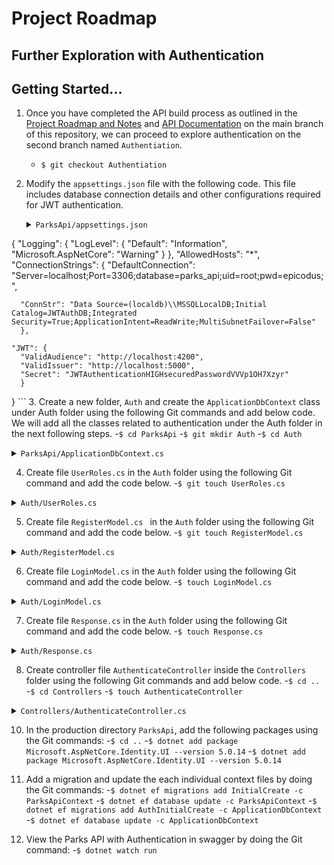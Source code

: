 # Project Roadmap 
## Further Exploration with Authentication

## Getting Started...
1. Once you have completed the API build process as outlined in the [Project Roadmap and Notes](https://github.com/RyanDuff613/API.Solution/blob/main/Notes.md) and [API Documentation](https://github.com/RyanDuff613/API.Solution/blob/main/ApiDocumentationExample.md) on the main branch of this repository, we can proceed to explore authentication on the second branch named `Authentiation`.
    - `$ git checkout Authentiation`
2. Modify the `appsettings.json` file with the following code. This file includes database connection details and other configurations required for JWT authentication.
    <details><summary><code>ParksApi/appsettings.json</code></summary> 

    ```c#
  {
    "Logging": {
    "LogLevel": {
      "Default": "Information",
      "Microsoft.AspNetCore": "Warning"
      }
    },
    "AllowedHosts": "*",
    "ConnectionStrings": {
      "DefaultConnection": "Server=localhost;Port=3306;database=parks_api;uid=root;pwd=epicodus;",
      
      "ConnStr": "Data Source=(localdb)\\MSSQLLocalDB;Initial Catalog=JWTAuthDB;Integrated Security=True;ApplicationIntent=ReadWrite;MultiSubnetFailover=False"
      },
      
    "JWT": {
      "ValidAudience": "http://localhost:4200",
      "ValidIssuer": "http://localhost:5000",
      "Secret": "JWTAuthenticationHIGHsecuredPasswordVVVp1OH7Xzyr"
      }
  }
    ```
    </details>
3. Create a new folder, `Auth` and create the `ApplicationDbContext` class under Auth folder using the following Git commands and add below code. We will add all the classes related to authentication under the Auth folder in the next following steps. 
    -`$ cd ParksApi`
    -`$ git mkdir Auth`
    -`$ cd Auth`
<details><summary><code>ParksApi/ApplicationDbContext.cs</code></summary> 

    ```c#
using Microsoft.AspNetCore.Identity;
using Microsoft.AspNetCore.Identity.EntityFrameworkCore;
using Microsoft.EntityFrameworkCore;

namespace ParksApi.Auth
{
    public class ApplicationDbContext : IdentityDbContext<IdentityUser>
    {
        public ApplicationDbContext(DbContextOptions<ApplicationDbContext> options) : base(options)
        {
        }
        protected override void OnModelCreating(ModelBuilder builder)
        {
            base.OnModelCreating(builder);
        }
    }
}
    ```
</details>

4. Create file `UserRoles.cs` in the `Auth` folder using the following Git command and add the code below.
    -`$ git touch UserRoles.cs`
<details><summary><code>Auth/UserRoles.cs</code></summary> 

    ```c#
namespace ParksApi.Auth
{
    public static class UserRoles
    {
        public const string Admin = "Admin";
        public const string User = "User";
    }
}
    ```
</details>   

5. Create file `RegisterModel.cs ` in the `Auth` folder using the following Git command and add the code below.
     -`$ git touch RegisterModel.cs`
<details><summary><code>Auth/RegisterModel.cs</code></summary> 

    ```c#
using System.ComponentModel.DataAnnotations;

namespace ParksApi.Auth
{
    public class RegisterModel
    {
        [Required(ErrorMessage = "User Name is required")]
        public string Username { get; set; }

        [EmailAddress]
        [Required(ErrorMessage = "Email is required")]
        public string Email { get; set; }

        [Required(ErrorMessage = "Password is required")]
        public string Password { get; set; }
    }
}
    ```
</details>

6. Create file `LoginModel.cs` in the `Auth` folder using the following Git command and add the code below.
    -`$ touch LoginModel.cs`
<details><summary><code>Auth/LoginModel.cs</code></summary> 

    ```c#
using System.ComponentModel.DataAnnotations;

namespace ParksApi.Auth
{
    public class LoginModel
    {
        [Required(ErrorMessage = "User Name is required")]
        public string Username { get; set; }

        [Required(ErrorMessage = "Password is required")]
        public string Password { get; set; }
    }
}
    ```
</details>

7. Create file `Response.cs` in the `Auth` folder using the following Git command and add the code below.
    -`$ touch Response.cs`
<details><summary><code>Auth/Response.cs</code></summary> 

    ```c#
namespace ParksApi.Auth
{
    public class Response
    {
        public string Status { get; set; }
        public string Message { get; set; }
    }
}
    ```
</details>

8. Create controller file `AuthenticateController` inside the `Controllers` folder using the following Git commands and add below code. 
    -`$ cd ..`
    -`$ cd Controllers`
    -`$ touch AuthenticateController`
<details><summary><code>Controllers/AuthenticateController.cs</code></summary> 

    ```c#
using JWTAuthentication.NET6._0; 
using Microsoft.AspNetCore.Identity;
using Microsoft.AspNetCore.Mvc;
using Microsoft.IdentityModel.Tokens;
using ParksApi.Auth; 
using System.IdentityModel.Tokens.Jwt;
using System.Security.Claims;
using System.Text;


namespace JWTAuthentication.NET6._0.Controllers
{
    [Route("api/[controller]")]
    [ApiController]
    public class AuthenticateController : ControllerBase
    {
        private readonly UserManager<IdentityUser> _userManager;
        private readonly RoleManager<IdentityRole> _roleManager;
        private readonly IConfiguration _configuration;

        public AuthenticateController(
            UserManager<IdentityUser> userManager,
            RoleManager<IdentityRole> roleManager,
            IConfiguration configuration)
        {
            _userManager = userManager;
            _roleManager = roleManager;
            _configuration = configuration;
        }

        [HttpPost]
        [Route("login")]
        public async Task<IActionResult> Login([FromBody] LoginModel model)
        {
            var user = await _userManager.FindByNameAsync(model.Username);
            if (user != null && await _userManager.CheckPasswordAsync(user, model.Password))
            {
                var userRoles = await _userManager.GetRolesAsync(user);

                var authClaims = new List<Claim>
                {
                    new Claim(ClaimTypes.Name, user.UserName),
                    new Claim(JwtRegisteredClaimNames.Jti, Guid.NewGuid().ToString()),
                };

                foreach (var userRole in userRoles)
                {
                    authClaims.Add(new Claim(ClaimTypes.Role, userRole));
                }

               var token = GetToken(authClaims);

                return Ok(new
                {
                    token = new JwtSecurityTokenHandler().WriteToken(token),
                    expiration = token.ValidTo
                });
            }
            return Unauthorized();
        }

        [HttpPost]
        [Route("register")]
        public async Task<IActionResult> Register([FromBody] RegisterModel model)
        {
            var userExists = await _userManager.FindByNameAsync(model.Username);
            if (userExists != null)
                return StatusCode(StatusCodes.Status500InternalServerError, new Response { Status = "Error", Message = "User already exists!" });

            IdentityUser user = new()
            {
                Email = model.Email,
                SecurityStamp = Guid.NewGuid().ToString(),
                UserName = model.Username
            };
            var result = await _userManager.CreateAsync(user, model.Password);
            if (!result.Succeeded)
                return StatusCode(StatusCodes.Status500InternalServerError, new Response { Status = "Error", Message = "User creation failed! Please check user details and try again." });

            return Ok(new Response { Status = "Success", Message = "User created successfully!" });
        }

        [HttpPost]
        [Route("register-admin")]
        public async Task<IActionResult> RegisterAdmin([FromBody] RegisterModel model)
        {
            var userExists = await _userManager.FindByNameAsync(model.Username);
            if (userExists != null)
                return StatusCode(StatusCodes.Status500InternalServerError, new Response { Status = "Error", Message = "User already exists!" });

            IdentityUser user = new()
            {
                Email = model.Email,
                SecurityStamp = Guid.NewGuid().ToString(),
                UserName = model.Username
            };
            var result = await _userManager.CreateAsync(user, model.Password);
            if (!result.Succeeded)
                return StatusCode(StatusCodes.Status500InternalServerError, new Response { Status = "Error", Message = "User creation failed! Please check user details and try again." });

            if (!await _roleManager.RoleExistsAsync(UserRoles.Admin))
                await _roleManager.CreateAsync(new IdentityRole(UserRoles.Admin));
            if (!await _roleManager.RoleExistsAsync(UserRoles.User))
                await _roleManager.CreateAsync(new IdentityRole(UserRoles.User));

            if (await _roleManager.RoleExistsAsync(UserRoles.Admin))
            {
                await _userManager.AddToRoleAsync(user, UserRoles.Admin);
            }
            if (await _roleManager.RoleExistsAsync(UserRoles.Admin))
            {
                await _userManager.AddToRoleAsync(user, UserRoles.User);
            }
            return Ok(new Response { Status = "Success", Message = "User created successfully!" });
        }

        private JwtSecurityToken GetToken(List<Claim> authClaims)
        {
            var authSigningKey = new SymmetricSecurityKey(Encoding.UTF8.GetBytes(_configuration["JWT:Secret"]));

            var token = new JwtSecurityToken(
                issuer: _configuration["JWT:ValidIssuer"],
                audience: _configuration["JWT:ValidAudience"],
                expires: DateTime.Now.AddHours(3),
                claims: authClaims,
                signingCredentials: new SigningCredentials(authSigningKey, SecurityAlgorithms.HmacSha256)
                );

            return token;
        }
    }
}
    ```
</details>

10. In the production directory `ParksApi`, add the following packages using the Git commands:
    -`$ cd ..`
    -`$ dotnet add package Microsoft.AspNetCore.Identity.UI --version 5.0.14`
    -`$ dotnet add package Microsoft.AspNetCore.Identity.UI --version 5.0.14`

11. Add a migration and update the each individual context files by doing the Git commands:
    -`$ dotnet ef migrations add InitialCreate -c ParksApiContext`
    -`$ dotnet ef database update -c ParksApiContext`
    -`$ dotnet ef migrations add AuthInitialCreate -c ApplicationDbContext`
    -`$ dotnet ef database update -c ApplicationDbContext`

12. View the Parks API with Authentication in swagger by doing the Git command:
    -`$ dotnet watch run`